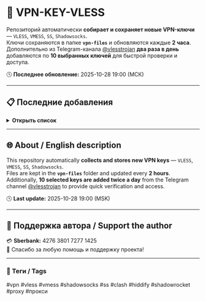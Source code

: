 # 🔐 VPN-KEY-VLESS

Репозиторий автоматически **собирает и сохраняет новые VPN-ключи** — `VLESS`, `VMESS`, `SS`, `Shadowsocks`.  
Ключи сохраняются в папке **`vpn-files`** и обновляются каждые **2 часа**.  
Дополнительно из Telegram-канала [@vlesstrojan](https://t.me/vlesstrojan) **два раза в день** добавляются по **10 выбранных ключей** для быстрой проверки и доступа.

🕓 **Последнее обновление:** 2025-10-28 19:00 (МСК)

---

## 📋 Последние добавления

<details>
<summary><b>Открыть список</b></summary>

| № | Тип | Дата | Файл |
|:-:|:--|:--|:--|
| 🟩 | VLESS | 2025-10-28 20:24 | [🔗 post_20251028_202407.txt](post_20251028_202407.txt) |
| 1 | 🟩 VLESS | 2025-10-28 19:00 | [📄 vpn-files/post_2025-10-28_19-00.txt](vpn-files/post_2025-10-28_19-00.txt) |

</details>

---

## 🌐 About / English description

This repository automatically **collects and stores new VPN keys** — `VLESS`, `VMESS`, `SS`, `Shadowsocks`.  
Files are kept in the **`vpn-files`** folder and updated every **2 hours**.  
Additionally, **10 selected keys are added twice a day** from the Telegram channel [@vlesstrojan](https://t.me/vlesstrojan) to provide quick verification and access.

🕓 **Last update:** 2025-10-28 19:00 (MSK)

---

## 💖 Поддержка автора / Support the author

💳 **Sberbank:** 4276 3801 7277 1425  
🙏 Спасибо за любую помощь и поддержку проекта!

---

### 🔖 Теги / Tags
#vpn #vless #vmess #shadowsocks #ss #clash #hiddify #shadowrocket #proxy #прокси
